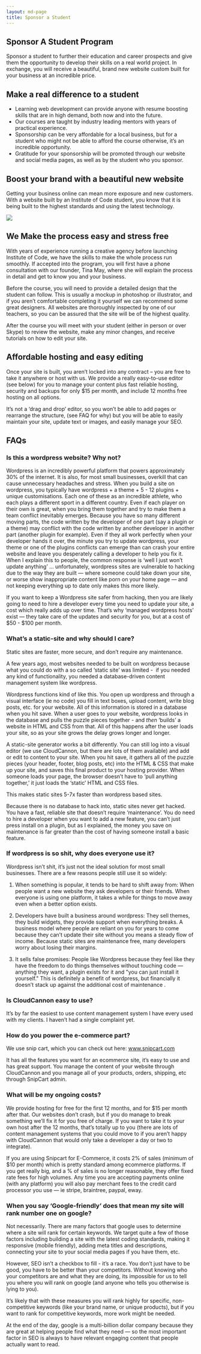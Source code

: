```yaml
---
layout: md-page
title: Sponsor a Student
---
```



## Sponsor A Student Program

Sponsor a student to further their education and career prospects and give them the opportunity to develop their skills on a real world project. In exchange, you will receive a beautiful, brand new website custom built for your business at an incredible price.

## Make a real difference to a student

* Learning web development can provide anyone with resume boosting skills that are in high demand, both now and into the future.
* Our courses are taught by industry leading mentors with years of practical experience.
* Sponsorship can be very affordable for a local business, but for a student who might not be able to afford the course otherwise, it’s an incredible opportunity.
* Gratitude for your sponsorship will be promoted through our website and social media pages, as well as by the student who you sponsor.


## Boost your brand with a beautiful new website

Getting your business online can mean more exposure and new customers. With a website built by an Institute of Code student, you know that it is being built to the highest standards and using the latest technology.

![](/assets/images/sponsorship-table.png)

## We Make the process easy and stress free

With years of experience running a creative agency before launching Institute of Code, we have the skills to make the whole process run smoothly. If accepted into the program, you will first have a phone consultation with our founder, Tina May, where she will explain the process in detail and get to know you and your business.

Before the course, you will need to provide a detailed design that the student can follow. This is usually a mockup in photoshop or illustrator, and if you aren’t comfortable completing it yourself we can recommend some great designers. All websites are thoroughly inspected by one of our teachers, so you can be assured that the site will be of the highest quality.

After the course you will meet with your student (either in person or over Skype) to review the website, make any minor changes, and receive tutorials on how to edit your site.

## Affordable hosting and easy editing

Once your site is built, you aren’t locked into any contract – you are free to take it anywhere or host with us. We provide a really easy-to-use editor (see below) for you to manage your content plus fast reliable hosting, security and backups for only $15 per month, and include 12 months free hosting on all options.

It’s not a ‘drag and drop’ editor, so you won’t be able to add pages or rearrange the structure, (see FAQ for why) but you will be able to easily maintain your site, update text or images, and easily manage your SEO.

## FAQs

### Is this a wordpress website? Why not?

Wordpress is an incredibly powerful platform that powers approximately 30% of the internet. It is also, for most small businesses, overkill that can cause unnecessary headaches and stress. When you build a site on wordpress, you typically have wordpress + a theme + 5 - 12 plugins + unique customisations. Each one of these as an incredible athlete, who each plays a different sport in a different country. Even if each player on their own is great, when you bring them together and try to make them a team conflict inevitably emerges. Because you have so many different moving parts, the code written by the developer of one part (say a plugin or a theme) may conflict with the code written by another developer in another part (another plugin for example). Even if they all work perfectly when your developer hands it over, the minute you try to update wordpress, your theme or one of the plugins conflicts can emerge than can crash your entire website and leave you desperately calling a developer to help you fix it. When I explain this to people, the common response is ‘well I just won’t update anything’ … unfortunately, wordpress sites are vulnerable to hacking due to the way they are built — where someone could take down your site, or worse show inappropriate content like porn on your home page — and not keeping everything up to date only makes this more likely.

If you want to keep a Wordpress site safer from hacking, then you are likely going to need to hire a developer every time you need to update your site, a cost which really adds up over time. That’s why ‘managed wordpress hosts’ exist — they take care of the updates and security for you, but at a cost of $50 - $100 per month.

### What’s a static-site and why should I care?

Static sites are faster, more secure, and don’t require any maintenance.

A few years ago, most websites needed to be built on wordpress because what you could do with a so called ‘static site’ was limited - &nbsp;if you needed any kind of functionality, you needed a database-driven content management system like wordpress.

Wordpress functions kind of like this. You open up wordpress and through a visual interface (ie no code) you fill in text boxes, upload content, write blog posts, etc. for your website. All of this information is stored in a database when you hit save. When a user goes to your website, wordpress looks in the database and pulls the puzzle pieces together - and *then* ‘builds’ a website in HTML and CSS from that. All of this happens after the user loads your site, so as your site grows the delay grows longer and longer.

A static-site generator works a bit differently. You can still log into a visual editor (we use CloudCannon, but there are lots of them available) and add or edit to content to your site. When you hit save, it gathers all of the puzzle pieces (your header, footer, blog posts, etc) into the HTML & CSS that make up your site, and saves this final product to your hosting provider. When someone loads your page, the browser doesn’t have to ‘pull anything together,’ it just loads the ‘static’ HTML and CSS files.

This makes static sites 5-7x faster than wordpress based sites.

Because there is no database to hack into, static sites never get hacked. You have a fast, reliable site that doesn’t require ‘maintenance’. You do need to hire a developer when you want to add a new feature, you can’t just press install on a plugin, but as I explained, the money you save on maintenance is far greater than the cost of having someone install a basic feature.

### If wordpress is so shit, why does everyone use it?

Wordpress isn’t shit, it’s just not the ideal solution for most small businesses. There are a few reasons people still use it so widely:

1. When something is popular, it tends to be hard to shift away from: When people want a new website they ask developers or their friends. When everyone is using one platform, it takes a while for things to move away even when a better option exists.

2. Developers have built a business around wordpress: They sell themes, they build widgets, they provide support when everything breaks. A business model where people are reliant on you for years to come because they can’t update their site without you means a steady flow of income. Because static sites are maintenance free, many developers worry about losing their margins.

3. It sells false promises: People like Wordpress because they feel like they have the freedom to do things themselves without touching code — anything they want, a plugin exists for it and "you can just install it yourself." This is definitely a benefit of wordpress, but financially it doesn’t stack up against the additional cost of maintenance .

### Is CloudCannon easy to use?

It’s by far the easiest to use content management system I have every used with my clients. I haven’t had a single complaint yet.

### How do you power the e-commerce part?

We use snip cart, which you can check out here: www.snipcart.com

It has all the features you want for an ecommerce site, it’s easy to use and has great support. You manage the content of your website through CloudCannon and you manage all of your products, orders, shipping, etc through SnipCart admin.

### What will be my ongoing costs?

We provide hosting for free for the first 12 months, and for $15 per month after that. Our websites don’t crash, but if you do manage to break something we’ll fix it for you free of charge. If you want to take it to your own host after the 12 months, that’s totally up to you (there are lots of content management systems that you could move to if you aren’t happy with CloudCannon that would only take a developer a day or two to integrate).

If you are using Snipcart for E-Commerce, it costs 2% of sales (minimum of $10 per month) which is pretty standard among ecommerce platforms. If you get really big, and a % of sales is no longer reasonable, they offer fixed rate fees for high volumes. Any time you are accepting payments online (with any platform) you will also pay merchant fees to the credit card processor you use — ie stripe, braintree, paypal, eway.

### When you say ‘Google-friendly’ does that mean my site will rank number one on google?

Not necessarily. There are many factors that google uses to determine where a site will rank for certain keywords. We target quite a few of those factors including building a site with the latest coding standards, making it responsive (mobile friendly), adding meta titles and descriptions, connecting your site to your social media pages if you have them, etc.

However, SEO isn’t a checkbox to fill - it’s a race. You don’t just have to be good, you have to be better than your competitors. Without knowing who your competitors are and what they are doing, its impossible for us to tell you where you will rank on google (and anyone who tells you otherwise is lying to you).

It’s likely that with these measures you will rank highly for specific, non-competitive keywords (like your brand name, or unique products), but if you want to rank for competitive keywords, more work might be needed.

At the end of the day, google is a multi-billion dollar company because they are great at helping people find what they need — so the most important factor in SEO is always to have relevant engaging content that people actually want to read.